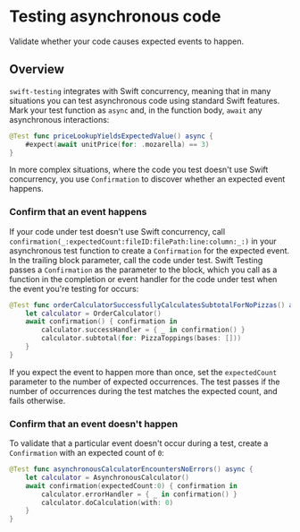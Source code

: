 # Testing asynchronous code

<!--
This source file is part of the Swift.org open source project

Copyright (c) 2024 Apple Inc. and the Swift project authors
Licensed under Apache License v2.0 with Runtime Library Exception

See https://swift.org/LICENSE.txt for license information
See https://swift.org/CONTRIBUTORS.txt for Swift project authors
-->

Validate whether your code causes expected events to happen.

## Overview

`swift-testing` integrates with Swift concurrency, meaning that in many
situations you can test asynchronous code using standard Swift
features.  Mark your test function as `async` and, in the function
body, `await` any asynchronous interactions:

```swift
@Test func priceLookupYieldsExpectedValue() async {
    #expect(await unitPrice(for: .mozarella) == 3)
}
```

In more complex situations, where the code you test doesn't use Swift
concurrency, you use ``Confirmation`` to discover whether an expected
event happens.

### Confirm that an event happens

If your code under test doesn't use Swift concurrency, call
``confirmation(_:expectedCount:fileID:filePath:line:column:_:)`` in
your asynchronous test function to create a `Confirmation` for the
expected event.  In the trailing block parameter, call the code under
test.  Swift Testing passes a `Confirmation` as the parameter to the
block, which you call as a function in the completion or event handler
for the code under test when the event you're testing for occurs:

```swift
@Test func orderCalculatorSuccessfullyCalculatesSubtotalForNoPizzas() async {
    let calculator = OrderCalculator()
    await confirmation() { confirmation in
        calculator.successHandler = { _ in confirmation() }
        calculator.subtotal(for: PizzaToppings(bases: []))
    }
}
```

If you expect the event to happen more than once, set the
`expectedCount` parameter to the number of expected occurrences.  The
test passes if the number of occurrences during the test matches the
expected count, and fails otherwise.

### Confirm that an event doesn't happen

To validate that a particular event doesn't occur during a test,
create a `Confirmation` with an expected count of `0`:

```swift
@Test func asynchronousCalculatorEncountersNoErrors() async {
    let calculator = AsynchronousCalculator()
    await confirmation(expectedCount:0) { confirmation in
        calculator.errorHandler = { _ in confirmation() }
        calculator.doCalculation(with: 0)
    }
}
```
